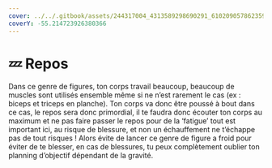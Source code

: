 ```yaml
---
cover: ../../.gitbook/assets/244317004_4313589298690291_6102090578623590506_n.webp
coverY: -55.214723926380366
---
```


# 💤 Repos

Dans ce genre de figures, ton corps travail beaucoup, beaucoup de muscles sont utilisés ensemble même si ne n’est rarement le cas (ex : biceps et triceps en planche). Ton corps va donc être poussé à bout dans ce cas, le repos sera donc primordial, il te faudra donc écouter ton corps au maximum et ne pas faire passer le repos pour de la ‘fatigue’ tout est important ici, au risque de blessure, et non un échauffement ne t’échappe pas de tout risques ! Alors évite de lancer ce genre de figure a froid pour éviter de te blesser, en cas de blessures, tu peux complètement oublier ton planning d’objectif dépendant de la gravité.
